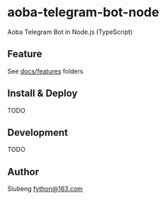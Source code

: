 # aoba-telegram-bot-node

Aoba Telegram Bot in Node.js (TypeScript)

## Feature

See [docs/features](docs/features/) folders

## Install & Deploy

TODO

## Development

TODO

## Author

Siubeng <fython@163.com>
